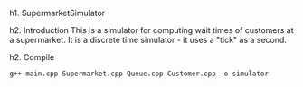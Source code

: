 h1. SupermarketSimulator

h2. Introduction
This is a simulator for computing wait times of customers at a supermarket. It is a discrete time simulator - it uses a "tick" as a second.

h2. Compile

	g++ main.cpp Supermarket.cpp Queue.cpp Customer.cpp -o simulator

